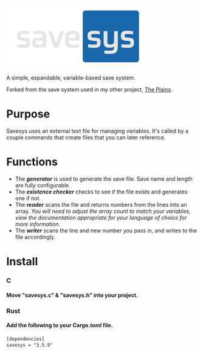 ![Logo](https://github.com/draumaz/savesys/blob/main/logo.png?raw=true "Logo")

A simple, expandable, variable-based save system.

Forked from the save system used in my other project, [The Plains](https://github.com/draumaz/plains).

# Purpose

Savesys uses an external text file for managing variables. It's called by a couple commands that create files that you can later reference.

# Functions

- The ***generator*** is used to generate the save file. Save name and length are fully configurable.
- The ***existence checker*** checks to see if the file exists and generates one if not.
- The ***reader*** scans the file and returns numbers from the lines into an array. *You will need to adjust the array count to match your variables, view the documentation appropriate for your language of choice for more information.*
- The ***writer*** scans the line and new number you pass in, and writes to the file accordingly.

# Install

### C

#### Move "savesys.c" & "savesys.h" into your project.

### Rust

#### Add the following to your Cargo.toml file.
```
[dependencies]
savesys = "3.5.9"
```
